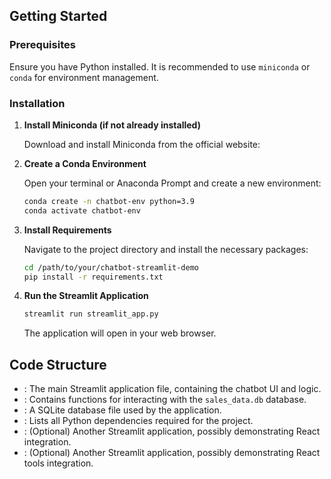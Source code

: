 ## Getting Started

### Prerequisites

Ensure you have Python installed. It is recommended to use `miniconda` or `conda` for environment management.

### Installation

1.  **Install Miniconda (if not already installed)**

    Download and install Miniconda from the official website: <mcurl name="Miniconda Installer" url="https://docs.conda.io/en/latest/miniconda.html"></mcurl>

2.  **Create a Conda Environment**

    Open your terminal or Anaconda Prompt and create a new environment:

    ```bash
    conda create -n chatbot-env python=3.9
    conda activate chatbot-env
    ```

3.  **Install Requirements**

    Navigate to the project directory and install the necessary packages:

    ```bash
    cd /path/to/your/chatbot-streamlit-demo
    pip install -r requirements.txt
    ```

4.  **Run the Streamlit Application**

    ```bash
    streamlit run streamlit_app.py
    ```

    The application will open in your web browser.

## Code Structure

-   <mcfile name="streamlit_app.py" path="streamlit_app.py"></mcfile>: The main Streamlit application file, containing the chatbot UI and logic.
-   <mcfile name="database_tools.py" path="database_tools.py"></mcfile>: Contains functions for interacting with the `sales_data.db` database.
-   <mcfile name="sales_data.db" path="sales_data.db"></mcfile>: A SQLite database file used by the application.
-   <mcfile name="requirements.txt" path="requirements.txt"></mcfile>: Lists all Python dependencies required for the project.
-   <mcfile name="streamlit_react_app.py" path="streamlit_react_app.py"></mcfile>: (Optional) Another Streamlit application, possibly demonstrating React integration.
-   <mcfile name="streamlit_react_tools_app.py" path="streamlit_react_tools_app.py"></mcfile>: (Optional) Another Streamlit application, possibly demonstrating React tools integration.
